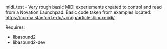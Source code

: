 midi_test - Very rough basic MIDI experiements created to control and read from a
		Novation Launchpad.  Basic code taken from examples located:
		https://ccrma.stanford.edu/~craig/articles/linuxmidi/

Requires:
- libasound2
- libasound2-dev
